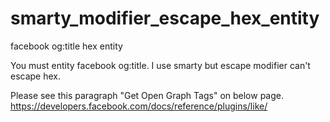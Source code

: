 smarty_modifier_escape_hex_entity
=================================

facebook og:title hex entity

You must entity facebook og:title.
I use smarty but escape modifier can't escape hex.

Please see this paragraph "Get Open Graph Tags" on below page.
https://developers.facebook.com/docs/reference/plugins/like/

<meta property="og:title" content="{$page_title|escape_hex_entity}" />
<meta property="og:type" content="article" />
<meta property="og:url" content="http://ja.wikipedia.org/wiki/%E5%90%BE%E8%BC%A9%E3%81%AF%E7%8C%AB%E3%81%A7%E3%81%82%E3%82%8B" />
<meta property="og:image" content="" />
<meta property="og:site_name" content="&#x543e;&#x8f29;&#x306f;&#x732b;&#x3067;&#x3042;&#x308b; - Wikipedia" />
